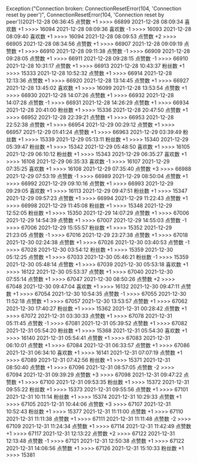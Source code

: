 Exception:("Connection broken: ConnectionResetError(104, 'Connection reset by peer')", ConnectionResetError(104, 'Connection reset by peer'))2021-12-28  06:36:45   点赞数 +1 >>>> 66899
2021-12-28  08:09:34   喜欢数 +1 >>>> 16094
2021-12-28  08:09:36   喜欢数 -1 >>>> 16093
2021-12-28  08:09:40   喜欢数 +1 >>>> 16094
2021-12-28  08:09:53   点赞数 +2 >>>> 66905
2021-12-28  08:34:56   点赞数 +1 >>>> 66907
2021-12-28  09:09:19   点赞数 +1 >>>> 66910
2021-12-28  09:11:38   点赞数 -1 >>>> 66909
2021-12-28  09:28:05   点赞数 +1 >>>> 66911
2021-12-28  09:28:15   点赞数 -1 >>>> 66910
2021-12-28  10:31:17   点赞数 +1 >>>> 66913
2021-12-28  10:43:37   粉丝数 +1 >>>> 15333
2021-12-28  10:52:32   点赞数 +1 >>>> 66914
2021-12-28  12:13:36   点赞数 +1 >>>> 66920
2021-12-28  13:14:45   点赞数 +1 >>>> 66927
2021-12-28  13:45:02   喜欢数 +1 >>>> 16099
2021-12-28  13:53:54   点赞数 +1 >>>> 66930
2021-12-28  14:07:26   点赞数 +1 >>>> 66932
2021-12-28  14:07:28   点赞数 -1 >>>> 66931
2021-12-28  14:26:29   点赞数 +1 >>>> 66934
2021-12-28  20:41:00   粉丝数 +1 >>>> 15336
2021-12-28  20:47:50   点赞数 +1 >>>> 66952
2021-12-28  22:39:21   点赞数 +1 >>>> 66953
2021-12-28  22:52:38   点赞数 +1 >>>> 66954
2021-12-29  00:29:12   点赞数 +1 >>>> 66957
2021-12-29  01:41:24   点赞数 +1 >>>> 66963
2021-12-29  03:39:49   粉丝数 +1 >>>> 15339
2021-12-29  05:13:11   粉丝数 +1 >>>> 15340
2021-12-29  05:39:47   粉丝数 +1 >>>> 15342
2021-12-29  05:48:50   喜欢数 +1 >>>> 16105
2021-12-29  06:10:12   粉丝数 +1 >>>> 15343
2021-12-29  06:35:27   喜欢数 +1 >>>> 16108
2021-12-29  06:35:33   喜欢数 -1 >>>> 16107
2021-12-29  07:35:25   喜欢数 +1 >>>> 16108
2021-12-29  07:35:40   点赞数 +3 >>>> 66988
2021-12-29  07:53:19   点赞数 -1 >>>> 66989
2021-12-29  08:50:04   点赞数 +1 >>>> 66992
2021-12-29  09:10:16   点赞数 +1 >>>> 66993
2021-12-29  09:29:05   喜欢数 +1 >>>> 16113
2021-12-29  09:47:51   粉丝数 +1 >>>> 15347
2021-12-29  09:57:23   点赞数 +1 >>>> 66994
2021-12-29  11:22:43   点赞数 +1 >>>> 66998
2021-12-29  11:45:08   粉丝数 +1 >>>> 15348
2021-12-29  12:52:05   粉丝数 +1 >>>> 15350
2021-12-29  14:07:29   点赞数 +1 >>>> 67006
2021-12-29  14:54:39   点赞数 +1 >>>> 67007
2021-12-29  14:55:03   点赞数 -1 >>>> 67006
2021-12-29  15:55:57   粉丝数 +1 >>>> 15352
2021-12-29  21:23:05   点赞数 -1 >>>> 67016
2021-12-29  23:27:38   点赞数 +1 >>>> 67018
2021-12-30  02:24:38   点赞数 +1 >>>> 67026
2021-12-30  03:40:53   点赞数 -1 >>>> 67028
2021-12-30  03:54:12   粉丝数 +1 >>>> 15359
2021-12-30  05:12:25   点赞数 +1 >>>> 67033
2021-12-30  05:46:21   粉丝数 -1 >>>> 15359
2021-12-30  05:48:14   点赞数 +1 >>>> 67039
2021-12-30  05:53:18   喜欢数 +1 >>>> 16122
2021-12-30  05:53:37   点赞数 +1 >>>> 67040
2021-12-30  07:55:14   点赞数 +1 >>>> 67047
2021-12-30  08:50:26   点赞数 +2 >>>> 67048
2021-12-30  09:47:04   喜欢数 +1 >>>> 16132
2021-12-30  09:47:11   点赞数 +1 >>>> 67054
2021-12-30  10:54:35   点赞数 -1 >>>> 67055
2021-12-30  11:52:18   点赞数 +1 >>>> 67057
2021-12-30  13:53:57   点赞数 +1 >>>> 67062
2021-12-30  17:40:27   粉丝数 +1 >>>> 15362
2021-12-31  00:28:42   点赞数 +1 >>>> 67072
2021-12-31  03:30:33   点赞数 +1 >>>> 67078
2021-12-31  05:11:45   点赞数 -1 >>>> 67081
2021-12-31  05:39:52   点赞数 +1 >>>> 67082
2021-12-31  05:54:20   粉丝数 +1 >>>> 15368
2021-12-31  05:54:30   喜欢数 +1 >>>> 16140
2021-12-31  05:54:41   点赞数 +1 >>>> 67083
2021-12-31  06:10:01   点赞数 +1 >>>> 67084
2021-12-31  06:33:57   点赞数 +1 >>>> 67086
2021-12-31  06:34:10   喜欢数 +1 >>>> 16141
2021-12-31  07:07:19   点赞数 +1 >>>> 67089
2021-12-31  07:42:56   粉丝数 +1 >>>> 15371
2021-12-31  08:50:40   点赞数 +1 >>>> 67096
2021-12-31  08:57:05   点赞数 -2 >>>> 67094
2021-12-31  09:39:29   点赞数 +3 >>>> 67098
2021-12-31  09:47:22   点赞数 +1 >>>> 67100
2021-12-31  09:53:35   粉丝数 +1 >>>> 15372
2021-12-31  09:55:22   粉丝数 +1 >>>> 15373
2021-12-31  09:55:56   点赞数 +1 >>>> 67101
2021-12-31  10:11:14   粉丝数 +1 >>>> 15374
2021-12-31  10:29:33   点赞数 +1 >>>> 67105
2021-12-31  10:44:06   点赞数 +3 >>>> 67107
2021-12-31  10:52:43   粉丝数 +1 >>>> 15377
2021-12-31  11:11:00   点赞数 +1 >>>> 67110
2021-12-31  11:11:38   点赞数 +1 >>>> 67111
2021-12-31  11:11:48   点赞数 -2 >>>> 67109
2021-12-31  11:24:34   点赞数 +1 >>>> 67114
2021-12-31  11:42:49   点赞数 +1 >>>> 67117
2021-12-31  12:13:22   点赞数 +2 >>>> 67122
2021-12-31  12:13:48   点赞数 -1 >>>> 67121
2021-12-31  12:50:38   点赞数 +1 >>>> 67122
2021-12-31  14:06:56   点赞数 +1 >>>> 67126
2021-12-31  15:10:33   粉丝数 +1 >>>> 15381
